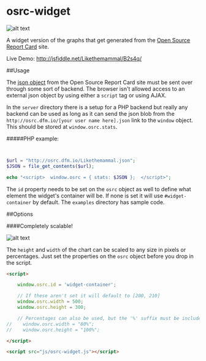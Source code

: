 osrc-widget
===========

![alt text](http://imgur.com/gn2evFv.png?1 "Likethemammal's chart")

A widget version of the graphs that get generated from the [Open Source Report Card](http://osrc.dfm.io/Likethemammal) site.

Live Demo: http://jsfiddle.net/Likethemammal/B2s4q/

##Usage

The [json object](http://osrc.dfm.io/Likethemammal.json) from the Open Source Report Card site must be sent over through some sort of backend. The browser isn't allowed access to an external json object by using either a `script` tag or using AJAX.

In the `server` directory there is a setup for a PHP backend but really any backend can be used as long as it can send the json blob from the `http://osrc.dfm.io/[your user name here].json` link to the `window` object. This should be stored at `window.osrc.stats`.

#####PHP example: 
```php


$url = "http://osrc.dfm.io/Likethemammal.json";
$JSON = file_get_contents($url);

echo "<script>  window.osrc = { stats: $JSON };  </script>";

```

The `id` property needs to be set on the `osrc` object as well to define what element the widget's container will be. If none is set it will use `#widget-container` by default. The `examples` directory has sample code.

##Options 

####Completely scalable!

![alt text](http://imgur.com/UsPeJVT.png?1 "Scaling example. [500, 300]")

The `height` and `width` of the chart can be scaled to any size in pixels or percentages. Just set the properties on the `osrc` object before you drop in the script.

```html
<script>

    window.osrc.id = 'widget-container';

    // If these aren't set it will default to [200, 210]
    window.osrc.width = 500;
    window.osrc.height = 300;

    // Percentages can also be used, but the '%' suffix must be included.
//    window.osrc.width = "80%";
//    window.osrc.height = "100%";

</script>

<script src="js/osrc-widget.js"></script>

```